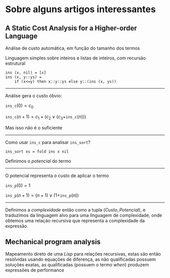 # Sobre alguns artigos interessantes

## A Static Cost Analysis for a Higher-order Language

Análise de custo automática, em função do tamanho dos termos

Linguagem simples sobre inteiros e listas de inteiros, com recursão estrutural

~~~
ins (x, nil) = [x]
ins (x, y::ys) =
	if (x<=y) then x::y::ys else y::(ins (x, ys))
~~~

---------

Análise gera o custo óbvio:

`ins_c`$(0) = c_0$

`ins_c`$(n+1) = c_1 + (c_2 \vee (c_3 +$`ins_c`$(n)))$

Mas isso não é o suficiente

---------

Como usar `ins_c` para analisar `ins_sort`?

`ins_sort xs = fold ins x nil`

Definimos o *potencial* do termo

---------

O potencial representa o custo de aplicar o termo

`ins_p`$(0) = 1$

`ins_p`$(n+1) = (n+1) \vee (1 +$`ins_p`$(n))$

--------

Definimos a *complexidade* então como a tupla $(Custo, Potencial)$,
e traduzimos da linguagem alvo para uma linguagem de complexidade,
onde obtemos uma relação recursiva que representa a complexidade
da expressão.

## Mechanical program analysis

Mapeamento direto de uma *Lisp* para relações recursivas,
estas são então resolvidas usando equações de diferença,
as não qualificadas possuem soluções exatas, as qualificadas
(possuem o termo *when*) produzem expressões de performance

